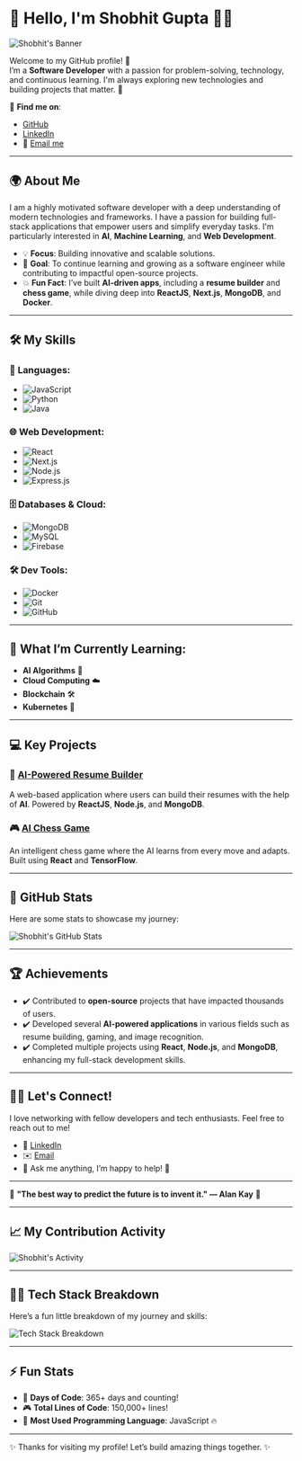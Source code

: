 # 👋 Hello, I'm **Shobhit Gupta** 👨‍💻
![Shobhit's Banner](https://img.shields.io/badge/-Shobhit%20Gupta-%23000000?style=for-the-badge&logo=github&logoColor=white&color=00cc99)

Welcome to my GitHub profile! 🌟  
I’m a **Software Developer** with a passion for problem-solving, technology, and continuous learning. I'm always exploring new technologies and building projects that matter. 🚀

🔗 **Find me on**:
- [GitHub](https://github.com/shobhit26-09)
- [LinkedIn](https://www.linkedin.com/in/shobhit-gupta-867b12223/)
- 📧 [Email me](mailto:shobhitg947@gmail.com)

---

## 🌍 About Me
I am a highly motivated software developer with a deep understanding of modern technologies and frameworks. I have a passion for building full-stack applications that empower users and simplify everyday tasks. I'm particularly interested in **AI**, **Machine Learning**, and **Web Development**.

- 💡 **Focus**: Building innovative and scalable solutions.
- 🎯 **Goal**: To continue learning and growing as a software engineer while contributing to impactful open-source projects.
- 💥 **Fun Fact**: I’ve built **AI-driven apps**, including a **resume builder** and **chess game**, while diving deep into **ReactJS**, **Next.js**, **MongoDB**, and **Docker**.
  
---

## 🛠️ My Skills

### 🧠 **Languages**:
- ![JavaScript](https://img.shields.io/badge/JavaScript-yellow?style=flat&logo=javascript&logoColor=white)
- ![Python](https://img.shields.io/badge/Python-blue?style=flat&logo=python&logoColor=white)
- ![Java](https://img.shields.io/badge/Java-red?style=flat&logo=java&logoColor=white)

### 🌐 **Web Development**:
- ![React](https://img.shields.io/badge/React-blue?style=flat&logo=react&logoColor=white)
- ![Next.js](https://img.shields.io/badge/Next.js-black?style=flat&logo=nextdotjs&logoColor=white)
- ![Node.js](https://img.shields.io/badge/Node.js-green?style=flat&logo=node.js&logoColor=white)
- ![Express.js](https://img.shields.io/badge/Express.js-black?style=flat&logo=express&logoColor=white)

### 🗄️ **Databases & Cloud**:
- ![MongoDB](https://img.shields.io/badge/MongoDB-green?style=flat&logo=mongodb&logoColor=white)
- ![MySQL](https://img.shields.io/badge/MySQL-blue?style=flat&logo=mysql&logoColor=white)
- ![Firebase](https://img.shields.io/badge/Firebase-orange?style=flat&logo=firebase&logoColor=white)

### 🛠️ **Dev Tools**:
- ![Docker](https://img.shields.io/badge/Docker-blue?style=flat&logo=docker&logoColor=white)
- ![Git](https://img.shields.io/badge/Git-black?style=flat&logo=git&logoColor=white)
- ![GitHub](https://img.shields.io/badge/GitHub-black?style=flat&logo=github&logoColor=white)

---

## 🌱 What I’m Currently Learning:
- **AI Algorithms** 🤖
- **Cloud Computing** ☁️
- **Blockchain** 🛠️
- **Kubernetes** 🐳

---

## 💻 Key Projects

### 🚀 **[AI-Powered Resume Builder](https://github.com/shobhit26-09/ResumeAI)**
A web-based application where users can build their resumes with the help of **AI**. Powered by **ReactJS**, **Node.js**, and **MongoDB**.

### 🎮 **[AI Chess Game](https://github.com/shobhit26-09/AI-Chess-Game)**
An intelligent chess game where the AI learns from every move and adapts. Built using **React** and **TensorFlow**.

---

## 🚀 GitHub Stats
Here are some stats to showcase my journey:

![Shobhit's GitHub Stats](https://github-readme-stats.vercel.app/api?username=shobhit26-09&show_icons=true&hide_title=true&count_private=true&theme=radical)

---

## 🏆 Achievements
- ✔️ Contributed to **open-source** projects that have impacted thousands of users.
- ✔️ Developed several **AI-powered applications** in various fields such as resume building, gaming, and image recognition.
- ✔️ Completed multiple projects using **React**, **Node.js**, and **MongoDB**, enhancing my full-stack development skills.

---

## 🧑‍💻 Let's Connect!
I love networking with fellow developers and tech enthusiasts. Feel free to reach out to me!

- 🔗 [LinkedIn](https://www.linkedin.com/in/shobhit-gupta-867b12223/)
- ✉️ [Email](mailto:shobhitg947@gmail.com)
- 💬 Ask me anything, I’m happy to help! 🤝

---

🌟 **"The best way to predict the future is to invent it." — Alan Kay** 🌟

---

## 📈 My Contribution Activity

![Shobhit's Activity](https://activity-graph.herokuapp.com/graph?username=shobhit26-09&theme=github)

---

## 👨‍🏫 Tech Stack Breakdown
Here’s a fun little breakdown of my journey and skills:

![Tech Stack Breakdown](https://github-profile-summary-cards.vercel.app/api/cards/most-commit-language.svg?username=shobhit26-09&theme=github)

---

## ⚡ Fun Stats
- 🌱 **Days of Code**: 365+ days and counting!
- 🎮 **Total Lines of Code**: 150,000+ lines!
- 🏅 **Most Used Programming Language**: JavaScript 🔥

---

✨ Thanks for visiting my profile! Let’s build amazing things together. ✨
